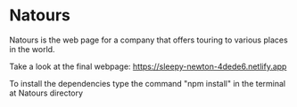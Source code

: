 # Natours
Natours is the web page for a company that offers touring to various places in the world.

Take a look at the final webpage: https://sleepy-newton-4dede6.netlify.app

To install the dependencies type the command "npm install" in the terminal at Natours directory
